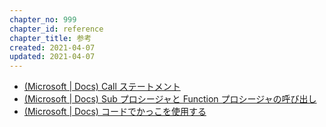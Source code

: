 ```yaml
---
chapter_no: 999
chapter_id: reference
chapter_title: 参考
created: 2021-04-07
updated: 2021-04-07
---
```

- [(Microsoft \| Docs) Call ステートメント](https://docs.microsoft.com/ja-jp/office/vba/language/reference/user-interface-help/call-statement)
- [(Microsoft \| Docs) Sub プロシージャと Function プロシージャの呼び出し](https://docs.microsoft.com/ja-jp/office/vba/language/concepts/getting-started/calling-sub-and-function-procedures)
- [(Microsoft \| Docs) コードでかっこを使用する](https://docs.microsoft.com/ja-jp/office/vba/language/concepts/getting-started/using-parentheses-in-code)